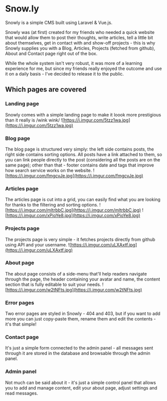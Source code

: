 # Snow.ly

Snowly is a simple CMS built using Laravel & Vue.js.

Snowly was (at first) created for my friends who needed a quick website that would allow them to post their thoughts, write articles, tell a little bit about themselves, get in contact with and show-off projects - this is why Snowly supplies you with a Blog, Articles, Projects (fetched from github), About and Contact page right out of the box.

While the whole system isn't very robust, it was more of a learning experience for me, but since my friends really enjoyed the outcome and use it on a daily basis - I've decided to release it to the public.

## Which pages are covered
### Landing page
Snowly comes with a simple landing page to make it loook more prestigious than it really is /wink wink/
![https://i.imgur.com/5tzz1wa.jpg](https://i.imgur.com/5tzz1wa.jpg)

### Blog page
The blog page is structured very simply: the left side contains posts, the right side contains sorting options.
All posts have a link attached to them, so you can link people directly to the post (considering all the posts are on the same page); other than that - footer contains date and tags that improve how search service works on the website.
![https://i.imgur.com/fmgcvJe.jpg](https://i.imgur.com/fmgcvJe.jpg)

### Articles page
The articles page is cut into a grid, you can easily find what you are looking for thanks to the filtering and sorting options.
![https://i.imgur.com/mltrbbC.jpg](https://i.imgur.com/mltrbbC.jpg)
![https://i.imgur.com/xPioYe8.jpg](https://i.imgur.com/xPioYe8.jpg)

### Projects page
The projects page is very simple - it fetches projects directly from github using API and your username.
![https://i.imgur.com/uLXAxtf.jpg](https://i.imgur.com/uLXAxtf.jpg)

### About page
The about page consists of a side-menu that'll help readers navigate through the page, the header containing your avatar and name, the content section that is fully editable to suit your needs.
![https://i.imgur.com/w2tNFts.jpg](https://i.imgur.com/w2tNFts.jpg)

### Error pages
Two error pages are styled in Snowly - 404 and 403, but if you want to add more you can just copy-paste them, rename them and edit the contents - it's that simple!

### Contact page
It's just a simple form connected to the admin panel - all messages sent through it are stored in the database and browsable through the admin panel.

### Admin panel
Not much can be said about it - it's just a simple control panel that allows you to add and manage content, edit your about page, adjust settings and read messages.

